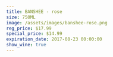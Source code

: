 ```yaml
---
title: BANSHEE - rose
size: 750ML
image: /assets/images/banshee-rose.png
reg_price: $17.99
special_price: $14.99
expiration_date: 2017-08-23 00:00:00
show_wine: true
---
```



